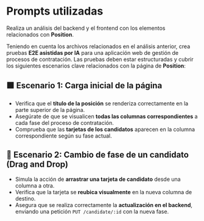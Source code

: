 # Prompts utilizadas

Realiza un análisis del backend y el frontend con los elementos relacionados con **Position**.

Teniendo en cuenta los archivos relacionados en el análisis anterior, crea pruebas **E2E asistidas por IA** para una aplicación web de gestión de procesos de contratación. Las pruebas deben estar estructuradas y cubrir los siguientes escenarios clave relacionados con la página de **Position**:

## 🟩 Escenario 1: Carga inicial de la página

- Verifica que el **título de la posición** se renderiza correctamente en la parte superior de la página.
- Asegúrate de que se visualicen **todas las columnas correspondientes** a cada fase del proceso de contratación.
- Comprueba que las **tarjetas de los candidatos** aparecen en la columna correspondiente según su fase actual.

## 🔄 Escenario 2: Cambio de fase de un candidato (Drag and Drop)

- Simula la acción de **arrastrar una tarjeta de candidato** desde una columna a otra.
- Verifica que la tarjeta se **reubica visualmente** en la nueva columna de destino.
- Asegura que se realiza correctamente la **actualización en el backend**, enviando una petición `PUT /candidate/:id` con la nueva fase.
